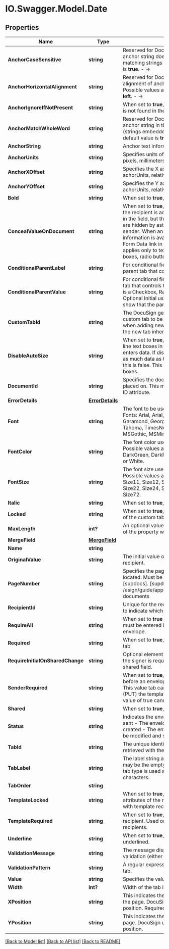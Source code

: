 # IO.Swagger.Model.Date
## Properties

Name | Type | Description | Notes
------------ | ------------- | ------------- | -------------
**AnchorCaseSensitive** | **string** | Reserved for DocuSign. &lt;!- - When set to **true**, the anchor string does not consider case when matching strings in the document. The default value is **true**. - -&gt; | [optional] 
**AnchorHorizontalAlignment** | **string** | Reserved for DocuSign. &lt;!- - Specifies the alignment of anchor tabs with anchor strings. Possible values are **left** or **right**. The default value is **left**. - -&gt;  | [optional] 
**AnchorIgnoreIfNotPresent** | **string** | When set to **true**, this tab is ignored if anchorString is not found in the document. | [optional] 
**AnchorMatchWholeWord** | **string** | Reserved for DocuSign. &lt;!- - When set to **true**, the anchor string in this tab matches whole words only (strings embedded in other strings are ignored.) The default value is **true**. - -&gt;  | [optional] 
**AnchorString** | **string** | Anchor text information for a radio button. | [optional] 
**AnchorUnits** | **string** | Specifies units of the X and Y offset. Units could be pixels, millimeters, centimeters, or inches. | [optional] 
**AnchorXOffset** | **string** | Specifies the X axis location of the tab, in achorUnits, relative to the anchorString. | [optional] 
**AnchorYOffset** | **string** | Specifies the Y axis location of the tab, in achorUnits, relative to the anchorString. | [optional] 
**Bold** | **string** | When set to **true**, the information in the tab is bold. | [optional] 
**ConcealValueOnDocument** | **string** | When set to **true**, the field appears normally while the recipient is adding or modifying the information in the field, but the data is not visible (the characters are hidden by asterisks) to any other signer or the sender.  When an envelope is completed the information is available to the sender through the Form Data link in the DocuSign Console.  This setting applies only to text boxes and does not affect list boxes, radio buttons, or check boxes. | [optional] 
**ConditionalParentLabel** | **string** | For conditional fields this is the TabLabel of the parent tab that controls this tab&#39;s visibility. | [optional] 
**ConditionalParentValue** | **string** | For conditional fields, this is the value of the parent tab that controls the tab&#39;s visibility.  If the parent tab is a Checkbox, Radio button, Optional Signature, or Optional Initial use \&quot;on\&quot; as the value to show that the parent tab is active.  | [optional] 
**CustomTabId** | **string** | The DocuSign generated custom tab ID for the custom tab to be applied. This can only be used when adding new tabs for a recipient. When used, the new tab inherits all the custom tab properties. | [optional] 
**DisableAutoSize** | **string** | When set to **true**, disables the auto sizing of single line text boxes in the signing screen when the signer enters data. If disabled users will only be able enter as much data as the text box can hold. By default this is false. This property only affects single line text boxes. | [optional] 
**DocumentId** | **string** | Specifies the document ID number that the tab is placed on. This must refer to an existing Document&#39;s ID attribute. | [optional] 
**ErrorDetails** | [**ErrorDetails**](ErrorDetails.md) |  | [optional] 
**Font** | **string** | The font to be used for the tab value. Supported Fonts: Arial, Arial, ArialNarrow, Calibri, CourierNew, Garamond, Georgia, Helvetica,   LucidaConsole, Tahoma, TimesNewRoman, Trebuchet, Verdana, MSGothic, MSMincho, Default. | [optional] 
**FontColor** | **string** | The font color used for the information in the tab.  Possible values are: Black, BrightBlue, BrightRed, DarkGreen, DarkRed, Gold, Green, NavyBlue, Purple, or White. | [optional] 
**FontSize** | **string** | The font size used for the information in the tab.  Possible values are: Size7, Size8, Size9, Size10, Size11, Size12, Size14, Size16, Size18, Size20, Size22, Size24, Size26, Size28, Size36, Size48, or Size72. | [optional] 
**Italic** | **string** | When set to **true**, the information in the tab is italic. | [optional] 
**Locked** | **string** | When set to **true**, the signer cannot change the data of the custom tab. | [optional] 
**MaxLength** | **int?** | An optional value that describes the maximum length of the property when the property is a string. | [optional] 
**MergeField** | [**MergeField**](MergeField.md) |  | [optional] 
**Name** | **string** |  | [optional] 
**OriginalValue** | **string** | The initial value of the tab when it was sent to the recipient.  | [optional] 
**PageNumber** | **string** | Specifies the page number on which the tab is located. Must be 1 for [supplemental documents][supdocs].  [supdocs]: /esign/guide/appendix/glossary.html#supplemental-documents  | [optional] 
**RecipientId** | **string** | Unique for the recipient. It is used by the tab element to indicate which recipient is to sign the Document. | [optional] 
**RequireAll** | **string** | When set to **true** and shared is true, information must be entered in this field to complete the envelope.  | [optional] 
**Required** | **string** | When set to **true**, the signer is required to fill out this tab | [optional] 
**RequireInitialOnSharedChange** | **string** | Optional element for field markup. When set to **true**, the signer is required to initial when they modify a shared field. | [optional] 
**SenderRequired** | **string** | When set to **true**, the sender must populate the tab before an envelope can be sent using the template.   This value tab can only be changed by modifying (PUT) the template.   Tabs with a &#x60;senderRequired&#x60; value of true cannot be deleted from an envelope. | [optional] 
**Shared** | **string** | When set to **true**, this custom tab is shared. | [optional] 
**Status** | **string** | Indicates the envelope status. Valid values are:  * sent - The envelope is sent to the recipients.  * created - The envelope is saved as a draft and can be modified and sent later. | [optional] 
**TabId** | **string** | The unique identifier for the tab. The tabid can be retrieved with the [ML:GET call].      | [optional] 
**TabLabel** | **string** | The label string associated with the tab. The string may be the empty string. If no value is provided, the tab type is used as the value.  Maximum of 500 characters.  | [optional] 
**TabOrder** | **string** |  | [optional] 
**TemplateLocked** | **string** | When set to **true**, the sender cannot change any attributes of the recipient. Used only when working with template recipients.  | [optional] 
**TemplateRequired** | **string** | When set to **true**, the sender may not remove the recipient. Used only when working with template recipients. | [optional] 
**Underline** | **string** | When set to **true**, the information in the tab is underlined. | [optional] 
**ValidationMessage** | **string** | The message displayed if the custom tab fails input validation (either custom of embedded). | [optional] 
**ValidationPattern** | **string** | A regular expressionn used to validate input for the tab. | [optional] 
**Value** | **string** | Specifies the value of the tab.  | [optional] 
**Width** | **int?** | Width of the tab in pixels. | [optional] 
**XPosition** | **string** | This indicates the horizontal offset of the object on the page. DocuSign uses 72 DPI when determining position. Required. May be zero.  | [optional] 
**YPosition** | **string** | This indicates the vertical offset of the object on the page. DocuSign uses 72 DPI when determining position. | [optional] 

[[Back to Model list]](../README.md#documentation-for-models) [[Back to API list]](../README.md#documentation-for-api-endpoints) [[Back to README]](../README.md)

